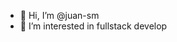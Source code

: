 - 👋 Hi, I’m @juan-sm
- 👀 I’m interested in fullstack develop

<!---
juan-sm/juan-sm is a ✨ special ✨ repository because its `README.md` (this file) appears on your GitHub profile.
You can click the Preview link to take a look at your changes.
--->
